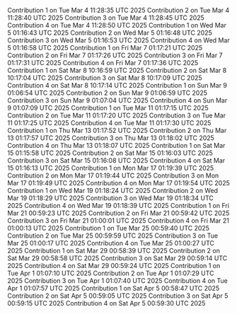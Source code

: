 
Contribution 1 on Tue Mar  4 11:28:35 UTC 2025
Contribution 2 on Tue Mar  4 11:28:40 UTC 2025
Contribution 3 on Tue Mar  4 11:28:45 UTC 2025
Contribution 4 on Tue Mar  4 11:28:50 UTC 2025
Contribution 1 on Wed Mar  5 01:16:43 UTC 2025
Contribution 2 on Wed Mar  5 01:16:48 UTC 2025
Contribution 3 on Wed Mar  5 01:16:53 UTC 2025
Contribution 4 on Wed Mar  5 01:16:58 UTC 2025
Contribution 1 on Fri Mar  7 01:17:21 UTC 2025
Contribution 2 on Fri Mar  7 01:17:26 UTC 2025
Contribution 3 on Fri Mar  7 01:17:31 UTC 2025
Contribution 4 on Fri Mar  7 01:17:36 UTC 2025
Contribution 1 on Sat Mar  8 10:16:59 UTC 2025
Contribution 2 on Sat Mar  8 10:17:04 UTC 2025
Contribution 3 on Sat Mar  8 10:17:09 UTC 2025
Contribution 4 on Sat Mar  8 10:17:14 UTC 2025
Contribution 1 on Sun Mar  9 01:06:54 UTC 2025
Contribution 2 on Sun Mar  9 01:06:59 UTC 2025
Contribution 3 on Sun Mar  9 01:07:04 UTC 2025
Contribution 4 on Sun Mar  9 01:07:09 UTC 2025
Contribution 1 on Tue Mar 11 01:17:15 UTC 2025
Contribution 2 on Tue Mar 11 01:17:20 UTC 2025
Contribution 3 on Tue Mar 11 01:17:25 UTC 2025
Contribution 4 on Tue Mar 11 01:17:30 UTC 2025
Contribution 1 on Thu Mar 13 01:17:52 UTC 2025
Contribution 2 on Thu Mar 13 01:17:57 UTC 2025
Contribution 3 on Thu Mar 13 01:18:02 UTC 2025
Contribution 4 on Thu Mar 13 01:18:07 UTC 2025
Contribution 1 on Sat Mar 15 01:15:58 UTC 2025
Contribution 2 on Sat Mar 15 01:16:03 UTC 2025
Contribution 3 on Sat Mar 15 01:16:08 UTC 2025
Contribution 4 on Sat Mar 15 01:16:13 UTC 2025
Contribution 1 on Mon Mar 17 01:19:39 UTC 2025
Contribution 2 on Mon Mar 17 01:19:44 UTC 2025
Contribution 3 on Mon Mar 17 01:19:49 UTC 2025
Contribution 4 on Mon Mar 17 01:19:54 UTC 2025
Contribution 1 on Wed Mar 19 01:18:24 UTC 2025
Contribution 2 on Wed Mar 19 01:18:29 UTC 2025
Contribution 3 on Wed Mar 19 01:18:34 UTC 2025
Contribution 4 on Wed Mar 19 01:18:39 UTC 2025
Contribution 1 on Fri Mar 21 00:59:23 UTC 2025
Contribution 2 on Fri Mar 21 00:59:42 UTC 2025
Contribution 3 on Fri Mar 21 01:00:01 UTC 2025
Contribution 4 on Fri Mar 21 01:00:13 UTC 2025
Contribution 1 on Tue Mar 25 00:59:40 UTC 2025
Contribution 2 on Tue Mar 25 00:59:59 UTC 2025
Contribution 3 on Tue Mar 25 01:00:17 UTC 2025
Contribution 4 on Tue Mar 25 01:00:27 UTC 2025
Contribution 1 on Sat Mar 29 00:58:39 UTC 2025
Contribution 2 on Sat Mar 29 00:58:58 UTC 2025
Contribution 3 on Sat Mar 29 00:59:14 UTC 2025
Contribution 4 on Sat Mar 29 00:59:24 UTC 2025
Contribution 1 on Tue Apr  1 01:07:10 UTC 2025
Contribution 2 on Tue Apr  1 01:07:29 UTC 2025
Contribution 3 on Tue Apr  1 01:07:40 UTC 2025
Contribution 4 on Tue Apr  1 01:07:57 UTC 2025
Contribution 1 on Sat Apr  5 00:58:47 UTC 2025
Contribution 2 on Sat Apr  5 00:59:05 UTC 2025
Contribution 3 on Sat Apr  5 00:59:15 UTC 2025
Contribution 4 on Sat Apr  5 00:59:30 UTC 2025
